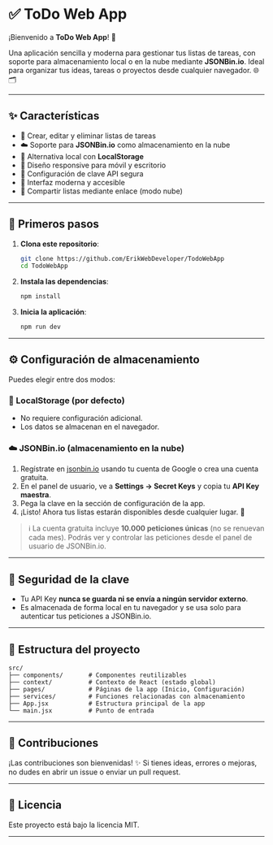 # ✅ ToDo Web App

¡Bienvenido a **ToDo Web App**! 🎉

Una aplicación sencilla y moderna para gestionar tus listas de tareas, con soporte para almacenamiento local o en la nube mediante **JSONBin.io**. Ideal para organizar tus ideas, tareas o proyectos desde cualquier navegador. 🌐🗂️

---

## ✨ Características

- 📝 Crear, editar y eliminar listas de tareas
- ☁️ Soporte para **JSONBin.io** como almacenamiento en la nube
- 💾 Alternativa local con **LocalStorage**
- 📱 Diseño responsive para móvil y escritorio
- 🔐 Configuración de clave API segura
- 🎨 Interfaz moderna y accesible
- 📎 Compartir listas mediante enlace (modo nube)

---

## 🚀 Primeros pasos

1. **Clona este repositorio**:

   ```bash
   git clone https://github.com/ErikWebDeveloper/TodoWebApp
   cd TodoWebApp
   ```

2. **Instala las dependencias**:

   ```bash
   npm install
   ```

3. **Inicia la aplicación**:

   ```bash
   npm run dev
   ```

---

## ⚙️ Configuración de almacenamiento

Puedes elegir entre dos modos:

### 🔘 LocalStorage (por defecto)

* No requiere configuración adicional.
* Los datos se almacenan en el navegador.

### ☁️ JSONBin.io (almacenamiento en la nube)

1. Regístrate en [jsonbin.io](https://jsonbin.io/) usando tu cuenta de Google o crea una cuenta gratuita.
2. En el panel de usuario, ve a **Settings → Secret Keys** y copia tu **API Key maestra**.
3. Pega la clave en la sección de configuración de la app.
4. ¡Listo! Ahora tus listas estarán disponibles desde cualquier lugar. 📡

> ℹ️ La cuenta gratuita incluye **10.000 peticiones únicas** (no se renuevan cada mes). Podrás ver y controlar las peticiones desde el panel de usuario de JSONBin.io.

---

## 🔐 Seguridad de la clave

* Tu API Key **nunca se guarda ni se envía a ningún servidor externo**.
* Es almacenada de forma local en tu navegador y se usa solo para autenticar tus peticiones a JSONBin.io.

---

## 📂 Estructura del proyecto

```
src/
├── components/       # Componentes reutilizables
├── context/          # Contexto de React (estado global)
├── pages/            # Páginas de la app (Inicio, Configuración)
├── services/         # Funciones relacionadas con almacenamiento
├── App.jsx           # Estructura principal de la app
└── main.jsx          # Punto de entrada
```

---

## 🙌 Contribuciones

¡Las contribuciones son bienvenidas! ✨
Si tienes ideas, errores o mejoras, no dudes en abrir un issue o enviar un pull request.

---

## 📄 Licencia

Este proyecto está bajo la licencia MIT.

---
